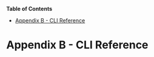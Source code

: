 <!-- START doctoc generated TOC please keep comment here to allow auto update -->
<!-- DON'T EDIT THIS SECTION, INSTEAD RE-RUN doctoc TO UPDATE -->
**Table of Contents**

- [Appendix B - CLI Reference](#appendix-b---cli-reference)

<!-- END doctoc generated TOC please keep comment here to allow auto update -->

# Appendix B - CLI Reference
